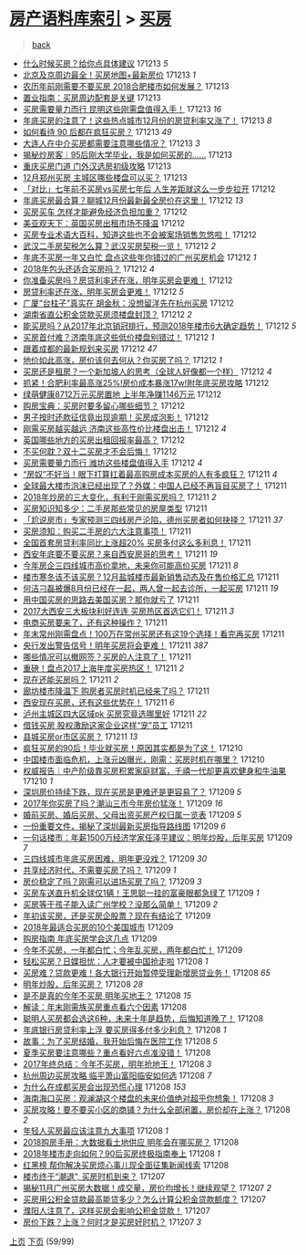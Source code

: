 [房产语料库索引](../../README.md)  > [买房](买房.md)
====
> [back](../README.md)

- [什么时候买房？给你点具体建议](http://jkwz.applinzi.com/ittc/7046516106041230352.html#%E4%BB%80%E4%B9%88%E6%97%B6%E5%80%99%E4%B9%B0%E6%88%BF%EF%BC%9F%E7%BB%99%E4%BD%A0%E7%82%B9%E5%85%B7%E4%BD%93%E5%BB%BA%E8%AE%AE) 171213 *5* 
- [北京及京周边最全！买房地图+最新房价](http://jkwz.applinzi.com/ittc/7046515519664948241.html#%E5%8C%97%E4%BA%AC%E5%8F%8A%E4%BA%AC%E5%91%A8%E8%BE%B9%E6%9C%80%E5%85%A8%EF%BC%81%E4%B9%B0%E6%88%BF%E5%9C%B0%E5%9B%BE%2B%E6%9C%80%E6%96%B0%E6%88%BF%E4%BB%B7) 171213 *1* 
- [农历年前刚需要不要买房 2018合肥楼市如何发展？](http://jkwz.applinzi.com/ittc/7046510164142720016.html#%E5%86%9C%E5%8E%86%E5%B9%B4%E5%89%8D%E5%88%9A%E9%9C%80%E8%A6%81%E4%B8%8D%E8%A6%81%E4%B9%B0%E6%88%BF+2018%E5%90%88%E8%82%A5%E6%A5%BC%E5%B8%82%E5%A6%82%E4%BD%95%E5%8F%91%E5%B1%95%EF%BC%9F) 171213  
- [置业指南：买房周边配套是关键](http://jkwz.applinzi.com/ittc/7046508603400258576.html#%E7%BD%AE%E4%B8%9A%E6%8C%87%E5%8D%97%EF%BC%9A%E4%B9%B0%E6%88%BF%E5%91%A8%E8%BE%B9%E9%85%8D%E5%A5%97%E6%98%AF%E5%85%B3%E9%94%AE) 171213  
- [买房需要量力而行 昆明这些刚需盘值得入手！](http://jkwz.applinzi.com/ittc/7046501980661351440.html#%E4%B9%B0%E6%88%BF%E9%9C%80%E8%A6%81%E9%87%8F%E5%8A%9B%E8%80%8C%E8%A1%8C+%E6%98%86%E6%98%8E%E8%BF%99%E4%BA%9B%E5%88%9A%E9%9C%80%E7%9B%98%E5%80%BC%E5%BE%97%E5%85%A5%E6%89%8B%EF%BC%81) 171213 *16* 
- [年底买房的注意了！这些热点城市12月份的房贷利率又涨了！](http://jkwz.applinzi.com/ittc/7046498731698947089.html#%E5%B9%B4%E5%BA%95%E4%B9%B0%E6%88%BF%E7%9A%84%E6%B3%A8%E6%84%8F%E4%BA%86%EF%BC%81%E8%BF%99%E4%BA%9B%E7%83%AD%E7%82%B9%E5%9F%8E%E5%B8%8212%E6%9C%88%E4%BB%BD%E7%9A%84%E6%88%BF%E8%B4%B7%E5%88%A9%E7%8E%87%E5%8F%88%E6%B6%A8%E4%BA%86%EF%BC%81) 171213 *8* 
- [如何看待 90 后都在疯狂买房？](http://jkwz.applinzi.com/ittc/7046491950348256272.html#%E5%A6%82%E4%BD%95%E7%9C%8B%E5%BE%85+90+%E5%90%8E%E9%83%BD%E5%9C%A8%E7%96%AF%E7%8B%82%E4%B9%B0%E6%88%BF%EF%BC%9F) 171213 *49* 
- [大连人在中介买房都需要注意哪些情况？](http://jkwz.applinzi.com/ittc/7046489676934808593.html#%E5%A4%A7%E8%BF%9E%E4%BA%BA%E5%9C%A8%E4%B8%AD%E4%BB%8B%E4%B9%B0%E6%88%BF%E9%83%BD%E9%9C%80%E8%A6%81%E6%B3%A8%E6%84%8F%E5%93%AA%E4%BA%9B%E6%83%85%E5%86%B5%EF%BC%9F) 171213 *3* 
- [揭秘炒房客｜95后刚大学毕业，我是如何买房的……](http://jkwz.applinzi.com/ittc/7046403447685907472.html#%E6%8F%AD%E7%A7%98%E7%82%92%E6%88%BF%E5%AE%A2%EF%BD%9C95%E5%90%8E%E5%88%9A%E5%A4%A7%E5%AD%A6%E6%AF%95%E4%B8%9A%EF%BC%8C%E6%88%91%E6%98%AF%E5%A6%82%E4%BD%95%E4%B9%B0%E6%88%BF%E7%9A%84%E2%80%A6%E2%80%A6) 171213  
- [重庆买房门道 门外汉选房初级攻略](http://jkwz.applinzi.com/ittc/7046342951293158416.html#%E9%87%8D%E5%BA%86%E4%B9%B0%E6%88%BF%E9%97%A8%E9%81%93+%E9%97%A8%E5%A4%96%E6%B1%89%E9%80%89%E6%88%BF%E5%88%9D%E7%BA%A7%E6%94%BB%E7%95%A5) 171213  
- [12月郑州买房 主城区哪些楼盘可以买？](http://jkwz.applinzi.com/ittc/7046341999832073232.html#12%E6%9C%88%E9%83%91%E5%B7%9E%E4%B9%B0%E6%88%BF+%E4%B8%BB%E5%9F%8E%E5%8C%BA%E5%93%AA%E4%BA%9B%E6%A5%BC%E7%9B%98%E5%8F%AF%E4%BB%A5%E4%B9%B0%EF%BC%9F) 171213  
- [「对比」七年前不买房vs买房七年后 人生差距就这么一步步拉开](http://jkwz.applinzi.com/ittc/7043725514366256144.html#%E3%80%8C%E5%AF%B9%E6%AF%94%E3%80%8D%E4%B8%83%E5%B9%B4%E5%89%8D%E4%B8%8D%E4%B9%B0%E6%88%BFvs%E4%B9%B0%E6%88%BF%E4%B8%83%E5%B9%B4%E5%90%8E+%E4%BA%BA%E7%94%9F%E5%B7%AE%E8%B7%9D%E5%B0%B1%E8%BF%99%E4%B9%88%E4%B8%80%E6%AD%A5%E6%AD%A5%E6%8B%89%E5%BC%80) 171212  
- [年底买房最合算？聊城12月份最新最全房价在这里！](http://jkwz.applinzi.com/ittc/7046258481026302992.html#%E5%B9%B4%E5%BA%95%E4%B9%B0%E6%88%BF%E6%9C%80%E5%90%88%E7%AE%97%EF%BC%9F%E8%81%8A%E5%9F%8E12%E6%9C%88%E4%BB%BD%E6%9C%80%E6%96%B0%E6%9C%80%E5%85%A8%E6%88%BF%E4%BB%B7%E5%9C%A8%E8%BF%99%E9%87%8C%EF%BC%81) 171212 *13* 
- [买房买车 怎样才能避免经济负担加重？](http://jkwz.applinzi.com/ittc/7046257570036057105.html#%E4%B9%B0%E6%88%BF%E4%B9%B0%E8%BD%A6+%E6%80%8E%E6%A0%B7%E6%89%8D%E8%83%BD%E9%81%BF%E5%85%8D%E7%BB%8F%E6%B5%8E%E8%B4%9F%E6%8B%85%E5%8A%A0%E9%87%8D%EF%BC%9F) 171212  
- [美亚观天下：英国买房出租市场不降温](http://jkwz.applinzi.com/ittc/7046241541452989456.html#%E7%BE%8E%E4%BA%9A%E8%A7%82%E5%A4%A9%E4%B8%8B%EF%BC%9A%E8%8B%B1%E5%9B%BD%E4%B9%B0%E6%88%BF%E5%87%BA%E7%A7%9F%E5%B8%82%E5%9C%BA%E4%B8%8D%E9%99%8D%E6%B8%A9) 171212  
- [买房专业术语大百科，知道这些也不会被案场销售忽悠啦！](http://jkwz.applinzi.com/ittc/7046233547298309137.html#%E4%B9%B0%E6%88%BF%E4%B8%93%E4%B8%9A%E6%9C%AF%E8%AF%AD%E5%A4%A7%E7%99%BE%E7%A7%91%EF%BC%8C%E7%9F%A5%E9%81%93%E8%BF%99%E4%BA%9B%E4%B9%9F%E4%B8%8D%E4%BC%9A%E8%A2%AB%E6%A1%88%E5%9C%BA%E9%94%80%E5%94%AE%E5%BF%BD%E6%82%A0%E5%95%A6%EF%BC%81) 171212  
- [武汉二手房契税怎么算？武汉买房契税一览！](http://jkwz.applinzi.com/ittc/7046216042974544912.html#%E6%AD%A6%E6%B1%89%E4%BA%8C%E6%89%8B%E6%88%BF%E5%A5%91%E7%A8%8E%E6%80%8E%E4%B9%88%E7%AE%97%EF%BC%9F%E6%AD%A6%E6%B1%89%E4%B9%B0%E6%88%BF%E5%A5%91%E7%A8%8E%E4%B8%80%E8%A7%88%EF%BC%81) 171212 *2* 
- [年底不买房一年又白忙 盘点这些年你错过的广州买房机会](http://jkwz.applinzi.com/ittc/7046207862420800529.html#%E5%B9%B4%E5%BA%95%E4%B8%8D%E4%B9%B0%E6%88%BF%E4%B8%80%E5%B9%B4%E5%8F%88%E7%99%BD%E5%BF%99+%E7%9B%98%E7%82%B9%E8%BF%99%E4%BA%9B%E5%B9%B4%E4%BD%A0%E9%94%99%E8%BF%87%E7%9A%84%E5%B9%BF%E5%B7%9E%E4%B9%B0%E6%88%BF%E6%9C%BA%E4%BC%9A) 171212 *1* 
- [2018年包头还适合买房吗？](http://jkwz.applinzi.com/ittc/7046207840572670992.html#2018%E5%B9%B4%E5%8C%85%E5%A4%B4%E8%BF%98%E9%80%82%E5%90%88%E4%B9%B0%E6%88%BF%E5%90%97%EF%BC%9F) 171212 *4* 
- [你准备买房吗？房贷利率还在涨，明年买房会更难！](http://jkwz.applinzi.com/ittc/7046207428310336529.html#%E4%BD%A0%E5%87%86%E5%A4%87%E4%B9%B0%E6%88%BF%E5%90%97%EF%BC%9F%E6%88%BF%E8%B4%B7%E5%88%A9%E7%8E%87%E8%BF%98%E5%9C%A8%E6%B6%A8%EF%BC%8C%E6%98%8E%E5%B9%B4%E4%B9%B0%E6%88%BF%E4%BC%9A%E6%9B%B4%E9%9A%BE%EF%BC%81) 171212  
- [房贷利率还在涨，明年买房会更难！](http://jkwz.applinzi.com/ittc/7046207428222256144.html#%E6%88%BF%E8%B4%B7%E5%88%A9%E7%8E%87%E8%BF%98%E5%9C%A8%E6%B6%A8%EF%BC%8C%E6%98%8E%E5%B9%B4%E4%B9%B0%E6%88%BF%E4%BC%9A%E6%9B%B4%E9%9A%BE%EF%BC%81) 171212 *5* 
- [广厦“台柱子”真实在 胡金秋：没想留洋先在杭州买房](http://jkwz.applinzi.com/ittc/7046186764408980497.html#%E5%B9%BF%E5%8E%A6%E2%80%9C%E5%8F%B0%E6%9F%B1%E5%AD%90%E2%80%9D%E7%9C%9F%E5%AE%9E%E5%9C%A8+%E8%83%A1%E9%87%91%E7%A7%8B%EF%BC%9A%E6%B2%A1%E6%83%B3%E7%95%99%E6%B4%8B%E5%85%88%E5%9C%A8%E6%9D%AD%E5%B7%9E%E4%B9%B0%E6%88%BF) 171212  
- [湖南省直公积金贷款买房须楼盘封顶？](http://jkwz.applinzi.com/ittc/7046181418634314769.html#%E6%B9%96%E5%8D%97%E7%9C%81%E7%9B%B4%E5%85%AC%E7%A7%AF%E9%87%91%E8%B4%B7%E6%AC%BE%E4%B9%B0%E6%88%BF%E9%A1%BB%E6%A5%BC%E7%9B%98%E5%B0%81%E9%A1%B6%EF%BC%9F) 171212 *2* 
- [能买房吗？从2017年北京销冠排行，预测2018年楼市6大确定趋势！](http://jkwz.applinzi.com/ittc/7046164802483782673.html#%E8%83%BD%E4%B9%B0%E6%88%BF%E5%90%97%EF%BC%9F%E4%BB%8E2017%E5%B9%B4%E5%8C%97%E4%BA%AC%E9%94%80%E5%86%A0%E6%8E%92%E8%A1%8C%EF%BC%8C%E9%A2%84%E6%B5%8B2018%E5%B9%B4%E6%A5%BC%E5%B8%826%E5%A4%A7%E7%A1%AE%E5%AE%9A%E8%B6%8B%E5%8A%BF%EF%BC%81) 171212 *5* 
- [买房首付难？济南年底这些低价楼盘别错过！](http://jkwz.applinzi.com/ittc/7046154331689059345.html#%E4%B9%B0%E6%88%BF%E9%A6%96%E4%BB%98%E9%9A%BE%EF%BC%9F%E6%B5%8E%E5%8D%97%E5%B9%B4%E5%BA%95%E8%BF%99%E4%BA%9B%E4%BD%8E%E4%BB%B7%E6%A5%BC%E7%9B%98%E5%88%AB%E9%94%99%E8%BF%87%EF%BC%81) 171212 *1* 
- [跟着成都的最新规划来买房](http://jkwz.applinzi.com/ittc/7046153833502213137.html#%E8%B7%9F%E7%9D%80%E6%88%90%E9%83%BD%E7%9A%84%E6%9C%80%E6%96%B0%E8%A7%84%E5%88%92%E6%9D%A5%E4%B9%B0%E6%88%BF) 171212 *47* 
- [地价如此高涨，房价该何去何从？你买房了吗？](http://jkwz.applinzi.com/ittc/7046151708562949136.html#%E5%9C%B0%E4%BB%B7%E5%A6%82%E6%AD%A4%E9%AB%98%E6%B6%A8%EF%BC%8C%E6%88%BF%E4%BB%B7%E8%AF%A5%E4%BD%95%E5%8E%BB%E4%BD%95%E4%BB%8E%EF%BC%9F%E4%BD%A0%E4%B9%B0%E6%88%BF%E4%BA%86%E5%90%97%EF%BC%9F) 171212 *1* 
- [买房还是租房？一个新加坡人的思考（全球人好像都一个样）](http://jkwz.applinzi.com/ittc/7045848782627931153.html#%E4%B9%B0%E6%88%BF%E8%BF%98%E6%98%AF%E7%A7%9F%E6%88%BF%EF%BC%9F%E4%B8%80%E4%B8%AA%E6%96%B0%E5%8A%A0%E5%9D%A1%E4%BA%BA%E7%9A%84%E6%80%9D%E8%80%83%EF%BC%88%E5%85%A8%E7%90%83%E4%BA%BA%E5%A5%BD%E5%83%8F%E9%83%BD%E4%B8%80%E4%B8%AA%E6%A0%B7%EF%BC%89) 171212 *4* 
- [抓紧！合肥利率最高涨25%!房价成本暴涨17w!附年底买房攻略](http://jkwz.applinzi.com/ittc/7046139893384741904.html#%E6%8A%93%E7%B4%A7%EF%BC%81%E5%90%88%E8%82%A5%E5%88%A9%E7%8E%87%E6%9C%80%E9%AB%98%E6%B6%A825%25%21%E6%88%BF%E4%BB%B7%E6%88%90%E6%9C%AC%E6%9A%B4%E6%B6%A817w%21%E9%99%84%E5%B9%B4%E5%BA%95%E4%B9%B0%E6%88%BF%E6%94%BB%E7%95%A5) 171212  
- [绿萌健康8712万元买房置地 上半年净赚1146万元](http://jkwz.applinzi.com/ittc/7046134516094075921.html#%E7%BB%BF%E8%90%8C%E5%81%A5%E5%BA%B78712%E4%B8%87%E5%85%83%E4%B9%B0%E6%88%BF%E7%BD%AE%E5%9C%B0+%E4%B8%8A%E5%8D%8A%E5%B9%B4%E5%87%80%E8%B5%9A1146%E4%B8%87%E5%85%83) 171212  
- [购房宝典：买房时要多留心哪些细节？](http://jkwz.applinzi.com/ittc/7046131542902965264.html#%E8%B4%AD%E6%88%BF%E5%AE%9D%E5%85%B8%EF%BC%9A%E4%B9%B0%E6%88%BF%E6%97%B6%E8%A6%81%E5%A4%9A%E7%95%99%E5%BF%83%E5%93%AA%E4%BA%9B%E7%BB%86%E8%8A%82%EF%BC%9F) 171212  
- [男子按时还款征信竟出现逾期！买房成泡影！](http://jkwz.applinzi.com/ittc/7046125390345536528.html#%E7%94%B7%E5%AD%90%E6%8C%89%E6%97%B6%E8%BF%98%E6%AC%BE%E5%BE%81%E4%BF%A1%E7%AB%9F%E5%87%BA%E7%8E%B0%E9%80%BE%E6%9C%9F%EF%BC%81%E4%B9%B0%E6%88%BF%E6%88%90%E6%B3%A1%E5%BD%B1%EF%BC%81) 171212  
- [刚需买房越买越远 济南这些高性价比楼盘出击！](http://jkwz.applinzi.com/ittc/7046122060785386512.html#%E5%88%9A%E9%9C%80%E4%B9%B0%E6%88%BF%E8%B6%8A%E4%B9%B0%E8%B6%8A%E8%BF%9C+%E6%B5%8E%E5%8D%97%E8%BF%99%E4%BA%9B%E9%AB%98%E6%80%A7%E4%BB%B7%E6%AF%94%E6%A5%BC%E7%9B%98%E5%87%BA%E5%87%BB%EF%BC%81) 171212 *4* 
- [英国哪些地方的买房出租回报率最高？](http://jkwz.applinzi.com/ittc/7046111356560868368.html#%E8%8B%B1%E5%9B%BD%E5%93%AA%E4%BA%9B%E5%9C%B0%E6%96%B9%E7%9A%84%E4%B9%B0%E6%88%BF%E5%87%BA%E7%A7%9F%E5%9B%9E%E6%8A%A5%E7%8E%87%E6%9C%80%E9%AB%98%EF%BC%9F) 171212  
- [不买何耽？双十二买房才不会后悔！](http://jkwz.applinzi.com/ittc/7046074870180348944.html#%E4%B8%8D%E4%B9%B0%E4%BD%95%E8%80%BD%EF%BC%9F%E5%8F%8C%E5%8D%81%E4%BA%8C%E4%B9%B0%E6%88%BF%E6%89%8D%E4%B8%8D%E4%BC%9A%E5%90%8E%E6%82%94%EF%BC%81) 171212  
- [买房需要量力而行 潍坊这些楼盘值得入手](http://jkwz.applinzi.com/ittc/7045994162485199888.html#%E4%B9%B0%E6%88%BF%E9%9C%80%E8%A6%81%E9%87%8F%E5%8A%9B%E8%80%8C%E8%A1%8C+%E6%BD%8D%E5%9D%8A%E8%BF%99%E4%BA%9B%E6%A5%BC%E7%9B%98%E5%80%BC%E5%BE%97%E5%85%A5%E6%89%8B) 171212 *4* 
- [“房奴”不好当！眼下打算扛着最高购房成本买房的人有多疯狂？](http://jkwz.applinzi.com/ittc/7045905418792993808.html#%E2%80%9C%E6%88%BF%E5%A5%B4%E2%80%9D%E4%B8%8D%E5%A5%BD%E5%BD%93%EF%BC%81%E7%9C%BC%E4%B8%8B%E6%89%93%E7%AE%97%E6%89%9B%E7%9D%80%E6%9C%80%E9%AB%98%E8%B4%AD%E6%88%BF%E6%88%90%E6%9C%AC%E4%B9%B0%E6%88%BF%E7%9A%84%E4%BA%BA%E6%9C%89%E5%A4%9A%E7%96%AF%E7%8B%82%EF%BC%9F) 171211 *4* 
- [全球最大楼市泡沫已经出现了？外媒：中国人已经不再盲目买房了！](http://jkwz.applinzi.com/ittc/7045892746655564816.html#%E5%85%A8%E7%90%83%E6%9C%80%E5%A4%A7%E6%A5%BC%E5%B8%82%E6%B3%A1%E6%B2%AB%E5%B7%B2%E7%BB%8F%E5%87%BA%E7%8E%B0%E4%BA%86%EF%BC%9F%E5%A4%96%E5%AA%92%EF%BC%9A%E4%B8%AD%E5%9B%BD%E4%BA%BA%E5%B7%B2%E7%BB%8F%E4%B8%8D%E5%86%8D%E7%9B%B2%E7%9B%AE%E4%B9%B0%E6%88%BF%E4%BA%86%EF%BC%81) 171211  
- [2018年炒房的三大变化，有利于刚需买房吗？](http://jkwz.applinzi.com/ittc/7045875912791294993.html#2018%E5%B9%B4%E7%82%92%E6%88%BF%E7%9A%84%E4%B8%89%E5%A4%A7%E5%8F%98%E5%8C%96%EF%BC%8C%E6%9C%89%E5%88%A9%E4%BA%8E%E5%88%9A%E9%9C%80%E4%B9%B0%E6%88%BF%E5%90%97%EF%BC%9F) 171211 *2* 
- [买房知识知多少：二手房那些常见的房屋类型](http://jkwz.applinzi.com/ittc/7045873682679858193.html#%E4%B9%B0%E6%88%BF%E7%9F%A5%E8%AF%86%E7%9F%A5%E5%A4%9A%E5%B0%91%EF%BC%9A%E4%BA%8C%E6%89%8B%E6%88%BF%E9%82%A3%E4%BA%9B%E5%B8%B8%E8%A7%81%E7%9A%84%E6%88%BF%E5%B1%8B%E7%B1%BB%E5%9E%8B) 171211  
- [「尬说房市」专家预测三四线房产沦陷，德州买房者如何抉择？](http://jkwz.applinzi.com/ittc/7045872935179387921.html#%E3%80%8C%E5%B0%AC%E8%AF%B4%E6%88%BF%E5%B8%82%E3%80%8D%E4%B8%93%E5%AE%B6%E9%A2%84%E6%B5%8B%E4%B8%89%E5%9B%9B%E7%BA%BF%E6%88%BF%E4%BA%A7%E6%B2%A6%E9%99%B7%EF%BC%8C%E5%BE%B7%E5%B7%9E%E4%B9%B0%E6%88%BF%E8%80%85%E5%A6%82%E4%BD%95%E6%8A%89%E6%8B%A9%EF%BC%9F) 171211 *37* 
- [买房须知：购买二手房的六大注意事项！](http://jkwz.applinzi.com/ittc/7045868867207824401.html#%E4%B9%B0%E6%88%BF%E9%A1%BB%E7%9F%A5%EF%BC%9A%E8%B4%AD%E4%B9%B0%E4%BA%8C%E6%89%8B%E6%88%BF%E7%9A%84%E5%85%AD%E5%A4%A7%E6%B3%A8%E6%84%8F%E4%BA%8B%E9%A1%B9%EF%BC%81) 171211  
- [全国首套房贷利率同比上涨超20% 买房多付这么多利息！](http://jkwz.applinzi.com/ittc/7045861861109531664.html#%E5%85%A8%E5%9B%BD%E9%A6%96%E5%A5%97%E6%88%BF%E8%B4%B7%E5%88%A9%E7%8E%87%E5%90%8C%E6%AF%94%E4%B8%8A%E6%B6%A8%E8%B6%8520%25+%E4%B9%B0%E6%88%BF%E5%A4%9A%E4%BB%98%E8%BF%99%E4%B9%88%E5%A4%9A%E5%88%A9%E6%81%AF%EF%BC%81) 171211  
- [西安年底要不要买房？来自西安房哥的思考！](http://jkwz.applinzi.com/ittc/7045860034276230161.html#%E8%A5%BF%E5%AE%89%E5%B9%B4%E5%BA%95%E8%A6%81%E4%B8%8D%E8%A6%81%E4%B9%B0%E6%88%BF%EF%BC%9F%E6%9D%A5%E8%87%AA%E8%A5%BF%E5%AE%89%E6%88%BF%E5%93%A5%E7%9A%84%E6%80%9D%E8%80%83%EF%BC%81) 171211 *19* 
- [今年房企三四线城市高价拿地，未来你可能高价买房](http://jkwz.applinzi.com/ittc/7045856361345205265.html#%E4%BB%8A%E5%B9%B4%E6%88%BF%E4%BC%81%E4%B8%89%E5%9B%9B%E7%BA%BF%E5%9F%8E%E5%B8%82%E9%AB%98%E4%BB%B7%E6%8B%BF%E5%9C%B0%EF%BC%8C%E6%9C%AA%E6%9D%A5%E4%BD%A0%E5%8F%AF%E8%83%BD%E9%AB%98%E4%BB%B7%E4%B9%B0%E6%88%BF) 171211 *8* 
- [楼市寒冬该不该买房？12月盐城楼市最新销售动态及在售价格汇总](http://jkwz.applinzi.com/ittc/7045854515587187729.html#%E6%A5%BC%E5%B8%82%E5%AF%92%E5%86%AC%E8%AF%A5%E4%B8%8D%E8%AF%A5%E4%B9%B0%E6%88%BF%EF%BC%9F12%E6%9C%88%E7%9B%90%E5%9F%8E%E6%A5%BC%E5%B8%82%E6%9C%80%E6%96%B0%E9%94%80%E5%94%AE%E5%8A%A8%E6%80%81%E5%8F%8A%E5%9C%A8%E5%94%AE%E4%BB%B7%E6%A0%BC%E6%B1%87%E6%80%BB) 171211  
- [何洁刁磊被爆8月份已经在一起，两人曾一起去诊所，一起买房](http://jkwz.applinzi.com/ittc/7045851272706524177.html#%E4%BD%95%E6%B4%81%E5%88%81%E7%A3%8A%E8%A2%AB%E7%88%868%E6%9C%88%E4%BB%BD%E5%B7%B2%E7%BB%8F%E5%9C%A8%E4%B8%80%E8%B5%B7%EF%BC%8C%E4%B8%A4%E4%BA%BA%E6%9B%BE%E4%B8%80%E8%B5%B7%E5%8E%BB%E8%AF%8A%E6%89%80%EF%BC%8C%E4%B8%80%E8%B5%B7%E4%B9%B0%E6%88%BF) 171211 *19* 
- [用中国买房的思路去美国买房？那你就亏了](http://jkwz.applinzi.com/ittc/7045849749196899345.html#%E7%94%A8%E4%B8%AD%E5%9B%BD%E4%B9%B0%E6%88%BF%E7%9A%84%E6%80%9D%E8%B7%AF%E5%8E%BB%E7%BE%8E%E5%9B%BD%E4%B9%B0%E6%88%BF%EF%BC%9F%E9%82%A3%E4%BD%A0%E5%B0%B1%E4%BA%8F%E4%BA%86) 171211  
- [2017大西安三大板块利好连连 买房热区首选它们！](http://jkwz.applinzi.com/ittc/7045837293527516177.html#2017%E5%A4%A7%E8%A5%BF%E5%AE%89%E4%B8%89%E5%A4%A7%E6%9D%BF%E5%9D%97%E5%88%A9%E5%A5%BD%E8%BF%9E%E8%BF%9E+%E4%B9%B0%E6%88%BF%E7%83%AD%E5%8C%BA%E9%A6%96%E9%80%89%E5%AE%83%E4%BB%AC%EF%BC%81) 171211 *3* 
- [电商买房要来了，还有这种操作？](http://jkwz.applinzi.com/ittc/7045827293094609937.html#%E7%94%B5%E5%95%86%E4%B9%B0%E6%88%BF%E8%A6%81%E6%9D%A5%E4%BA%86%EF%BC%8C%E8%BF%98%E6%9C%89%E8%BF%99%E7%A7%8D%E6%93%8D%E4%BD%9C%EF%BC%9F) 171211  
- [年末常州刚需盘点！100万在常州买房还有这19个选择！看完再买房](http://jkwz.applinzi.com/ittc/7045818943619466256.html#%E5%B9%B4%E6%9C%AB%E5%B8%B8%E5%B7%9E%E5%88%9A%E9%9C%80%E7%9B%98%E7%82%B9%EF%BC%81100%E4%B8%87%E5%9C%A8%E5%B8%B8%E5%B7%9E%E4%B9%B0%E6%88%BF%E8%BF%98%E6%9C%89%E8%BF%9919%E4%B8%AA%E9%80%89%E6%8B%A9%EF%BC%81%E7%9C%8B%E5%AE%8C%E5%86%8D%E4%B9%B0%E6%88%BF) 171211  
- [央行发出警告信号！明年买房将会更难！](http://jkwz.applinzi.com/ittc/7045818426814104592.html#%E5%A4%AE%E8%A1%8C%E5%8F%91%E5%87%BA%E8%AD%A6%E5%91%8A%E4%BF%A1%E5%8F%B7%EF%BC%81%E6%98%8E%E5%B9%B4%E4%B9%B0%E6%88%BF%E5%B0%86%E4%BC%9A%E6%9B%B4%E9%9A%BE%EF%BC%81) 171211 *387* 
- [哪些情况可以撤网签？买房的人注意了！](http://jkwz.applinzi.com/ittc/7045785549351158801.html#%E5%93%AA%E4%BA%9B%E6%83%85%E5%86%B5%E5%8F%AF%E4%BB%A5%E6%92%A4%E7%BD%91%E7%AD%BE%EF%BC%9F%E4%B9%B0%E6%88%BF%E7%9A%84%E4%BA%BA%E6%B3%A8%E6%84%8F%E4%BA%86%EF%BC%81) 171211  
- [重磅！盘点2017上海年度买房热区！](http://jkwz.applinzi.com/ittc/7045783431991002129.html#%E9%87%8D%E7%A3%85%EF%BC%81%E7%9B%98%E7%82%B92017%E4%B8%8A%E6%B5%B7%E5%B9%B4%E5%BA%A6%E4%B9%B0%E6%88%BF%E7%83%AD%E5%8C%BA%EF%BC%81) 171211 *2* 
- [现在还能买房吗？](http://jkwz.applinzi.com/ittc/7045777279127389201.html#%E7%8E%B0%E5%9C%A8%E8%BF%98%E8%83%BD%E4%B9%B0%E6%88%BF%E5%90%97%EF%BC%9F) 171211 *2* 
- [廊坊楼市降温下 购房者买房时机已经来了吗？](http://jkwz.applinzi.com/ittc/7045756784516531216.html#%E5%BB%8A%E5%9D%8A%E6%A5%BC%E5%B8%82%E9%99%8D%E6%B8%A9%E4%B8%8B+%E8%B4%AD%E6%88%BF%E8%80%85%E4%B9%B0%E6%88%BF%E6%97%B6%E6%9C%BA%E5%B7%B2%E7%BB%8F%E6%9D%A5%E4%BA%86%E5%90%97%EF%BC%9F) 171211  
- [西安现在买房，还有这些优势在！](http://jkwz.applinzi.com/ittc/7045754598915048465.html#%E8%A5%BF%E5%AE%89%E7%8E%B0%E5%9C%A8%E4%B9%B0%E6%88%BF%EF%BC%8C%E8%BF%98%E6%9C%89%E8%BF%99%E4%BA%9B%E4%BC%98%E5%8A%BF%E5%9C%A8%EF%BC%81) 171211 *6* 
- [泸州主城区四大区域pk 买房究竟选哪里好](http://jkwz.applinzi.com/ittc/7045746214471992337.html#%E6%B3%B8%E5%B7%9E%E4%B8%BB%E5%9F%8E%E5%8C%BA%E5%9B%9B%E5%A4%A7%E5%8C%BA%E5%9F%9Fpk+%E4%B9%B0%E6%88%BF%E7%A9%B6%E7%AB%9F%E9%80%89%E5%93%AA%E9%87%8C%E5%A5%BD) 171211 *22* 
- [借钱买房 股权激励这家企业这样“宠”员工](http://jkwz.applinzi.com/ittc/7045694728975156240.html#%E5%80%9F%E9%92%B1%E4%B9%B0%E6%88%BF+%E8%82%A1%E6%9D%83%E6%BF%80%E5%8A%B1%E8%BF%99%E5%AE%B6%E4%BC%81%E4%B8%9A%E8%BF%99%E6%A0%B7%E2%80%9C%E5%AE%A0%E2%80%9D%E5%91%98%E5%B7%A5) 171211  
- [县城买房or市区买房？](http://jkwz.applinzi.com/ittc/7045627409678730256.html#%E5%8E%BF%E5%9F%8E%E4%B9%B0%E6%88%BFor%E5%B8%82%E5%8C%BA%E4%B9%B0%E6%88%BF%EF%BC%9F) 171211 *13* 
- [疯狂买房的90后！毕业就买房！原因其实都是为了这！](http://jkwz.applinzi.com/ittc/7045542617775866897.html#%E7%96%AF%E7%8B%82%E4%B9%B0%E6%88%BF%E7%9A%8490%E5%90%8E%EF%BC%81%E6%AF%95%E4%B8%9A%E5%B0%B1%E4%B9%B0%E6%88%BF%EF%BC%81%E5%8E%9F%E5%9B%A0%E5%85%B6%E5%AE%9E%E9%83%BD%E6%98%AF%E4%B8%BA%E4%BA%86%E8%BF%99%EF%BC%81) 171210  
- [中国楼市面临危机，上涨元凶曝光，刚需：买房时机在哪里？](http://jkwz.applinzi.com/ittc/7045414253400425488.html#%E4%B8%AD%E5%9B%BD%E6%A5%BC%E5%B8%82%E9%9D%A2%E4%B8%B4%E5%8D%B1%E6%9C%BA%EF%BC%8C%E4%B8%8A%E6%B6%A8%E5%85%83%E5%87%B6%E6%9B%9D%E5%85%89%EF%BC%8C%E5%88%9A%E9%9C%80%EF%BC%9A%E4%B9%B0%E6%88%BF%E6%97%B6%E6%9C%BA%E5%9C%A8%E5%93%AA%E9%87%8C%EF%BC%9F) 171210  
- [权威报告｜中产阶级靠买房积累家庭财富，千禧一代却更喜欢健身和牛油果](http://jkwz.applinzi.com/ittc/7045229885465822224.html#%E6%9D%83%E5%A8%81%E6%8A%A5%E5%91%8A%EF%BD%9C%E4%B8%AD%E4%BA%A7%E9%98%B6%E7%BA%A7%E9%9D%A0%E4%B9%B0%E6%88%BF%E7%A7%AF%E7%B4%AF%E5%AE%B6%E5%BA%AD%E8%B4%A2%E5%AF%8C%EF%BC%8C%E5%8D%83%E7%A6%A7%E4%B8%80%E4%BB%A3%E5%8D%B4%E6%9B%B4%E5%96%9C%E6%AC%A2%E5%81%A5%E8%BA%AB%E5%92%8C%E7%89%9B%E6%B2%B9%E6%9E%9C) 171210 *1* 
- [深圳房价持续下跌，现在买房是更难还是更容易了？](http://jkwz.applinzi.com/ittc/7045169277471032337.html#%E6%B7%B1%E5%9C%B3%E6%88%BF%E4%BB%B7%E6%8C%81%E7%BB%AD%E4%B8%8B%E8%B7%8C%EF%BC%8C%E7%8E%B0%E5%9C%A8%E4%B9%B0%E6%88%BF%E6%98%AF%E6%9B%B4%E9%9A%BE%E8%BF%98%E6%98%AF%E6%9B%B4%E5%AE%B9%E6%98%93%E4%BA%86%EF%BC%9F) 171209 *5* 
- [2017年你买房了吗？潮汕三市今年房价猛涨！](http://jkwz.applinzi.com/ittc/7045160670176216081.html#2017%E5%B9%B4%E4%BD%A0%E4%B9%B0%E6%88%BF%E4%BA%86%E5%90%97%EF%BC%9F%E6%BD%AE%E6%B1%95%E4%B8%89%E5%B8%82%E4%BB%8A%E5%B9%B4%E6%88%BF%E4%BB%B7%E7%8C%9B%E6%B6%A8%EF%BC%81) 171209 *16* 
- [婚前买房、婚后买房、父母出资买房产权归属一览表](http://jkwz.applinzi.com/ittc/7045145960080999441.html#%E5%A9%9A%E5%89%8D%E4%B9%B0%E6%88%BF%E3%80%81%E5%A9%9A%E5%90%8E%E4%B9%B0%E6%88%BF%E3%80%81%E7%88%B6%E6%AF%8D%E5%87%BA%E8%B5%84%E4%B9%B0%E6%88%BF%E4%BA%A7%E6%9D%83%E5%BD%92%E5%B1%9E%E4%B8%80%E8%A7%88%E8%A1%A8) 171209 *5* 
- [一份重要文件，揭秘了深圳最新买房指导路线图](http://jkwz.applinzi.com/ittc/7045100240082830352.html#%E4%B8%80%E4%BB%BD%E9%87%8D%E8%A6%81%E6%96%87%E4%BB%B6%EF%BC%8C%E6%8F%AD%E7%A7%98%E4%BA%86%E6%B7%B1%E5%9C%B3%E6%9C%80%E6%96%B0%E4%B9%B0%E6%88%BF%E6%8C%87%E5%AF%BC%E8%B7%AF%E7%BA%BF%E5%9B%BE) 171209 *6* 
- [一句话楼市：年薪1500万经济学家任泽平建议：明年炒股，后年买房](http://jkwz.applinzi.com/ittc/7045097123693986832.html#%E4%B8%80%E5%8F%A5%E8%AF%9D%E6%A5%BC%E5%B8%82%EF%BC%9A%E5%B9%B4%E8%96%AA1500%E4%B8%87%E7%BB%8F%E6%B5%8E%E5%AD%A6%E5%AE%B6%E4%BB%BB%E6%B3%BD%E5%B9%B3%E5%BB%BA%E8%AE%AE%EF%BC%9A%E6%98%8E%E5%B9%B4%E7%82%92%E8%82%A1%EF%BC%8C%E5%90%8E%E5%B9%B4%E4%B9%B0%E6%88%BF) 171209 *7* 
- [三四线城市年底买房困难，明年更没戏？](http://jkwz.applinzi.com/ittc/7045083962572014609.html#%E4%B8%89%E5%9B%9B%E7%BA%BF%E5%9F%8E%E5%B8%82%E5%B9%B4%E5%BA%95%E4%B9%B0%E6%88%BF%E5%9B%B0%E9%9A%BE%EF%BC%8C%E6%98%8E%E5%B9%B4%E6%9B%B4%E6%B2%A1%E6%88%8F%EF%BC%9F) 171209 *30* 
- [共享经济时代，不需要买房了吗？](http://jkwz.applinzi.com/ittc/7045079329132774416.html#%E5%85%B1%E4%BA%AB%E7%BB%8F%E6%B5%8E%E6%97%B6%E4%BB%A3%EF%BC%8C%E4%B8%8D%E9%9C%80%E8%A6%81%E4%B9%B0%E6%88%BF%E4%BA%86%E5%90%97%EF%BC%9F) 171209 *1* 
- [房价稳定了吗？刚需可以进场买房了吗？](http://jkwz.applinzi.com/ittc/7045076415974736913.html#%E6%88%BF%E4%BB%B7%E7%A8%B3%E5%AE%9A%E4%BA%86%E5%90%97%EF%BC%9F%E5%88%9A%E9%9C%80%E5%8F%AF%E4%BB%A5%E8%BF%9B%E5%9C%BA%E4%B9%B0%E6%88%BF%E4%BA%86%E5%90%97%EF%BC%9F) 171209 *3* 
- [买房车送直升机全球仅1辆！王思聪一挂的富豪眼都急绿了](http://jkwz.applinzi.com/ittc/7045048414247584784.html#%E4%B9%B0%E6%88%BF%E8%BD%A6%E9%80%81%E7%9B%B4%E5%8D%87%E6%9C%BA%E5%85%A8%E7%90%83%E4%BB%851%E8%BE%86%EF%BC%81%E7%8E%8B%E6%80%9D%E8%81%AA%E4%B8%80%E6%8C%82%E7%9A%84%E5%AF%8C%E8%B1%AA%E7%9C%BC%E9%83%BD%E6%80%A5%E7%BB%BF%E4%BA%86) 171209 *1* 
- [买房等于孩子能入读广州学校？没那么简单！](http://jkwz.applinzi.com/ittc/7045032585913173009.html#%E4%B9%B0%E6%88%BF%E7%AD%89%E4%BA%8E%E5%AD%A9%E5%AD%90%E8%83%BD%E5%85%A5%E8%AF%BB%E5%B9%BF%E5%B7%9E%E5%AD%A6%E6%A0%A1%EF%BC%9F%E6%B2%A1%E9%82%A3%E4%B9%88%E7%AE%80%E5%8D%95%EF%BC%81) 171209 *2* 
- [年初该买房，还是买房企股票？现在有结论了](http://jkwz.applinzi.com/ittc/7045016085282161680.html#%E5%B9%B4%E5%88%9D%E8%AF%A5%E4%B9%B0%E6%88%BF%EF%BC%8C%E8%BF%98%E6%98%AF%E4%B9%B0%E6%88%BF%E4%BC%81%E8%82%A1%E7%A5%A8%EF%BC%9F%E7%8E%B0%E5%9C%A8%E6%9C%89%E7%BB%93%E8%AE%BA%E4%BA%86) 171209  
- [2018年最适合买房的10个美国城市](http://jkwz.applinzi.com/ittc/7045004318749492241.html#2018%E5%B9%B4%E6%9C%80%E9%80%82%E5%90%88%E4%B9%B0%E6%88%BF%E7%9A%8410%E4%B8%AA%E7%BE%8E%E5%9B%BD%E5%9F%8E%E5%B8%82) 171209  
- [购房指南 年底买房学会这几点](http://jkwz.applinzi.com/ittc/7044991362850620433.html#%E8%B4%AD%E6%88%BF%E6%8C%87%E5%8D%97+%E5%B9%B4%E5%BA%95%E4%B9%B0%E6%88%BF%E5%AD%A6%E4%BC%9A%E8%BF%99%E5%87%A0%E7%82%B9) 171209  
- [今年不买房，一年都白忙；今年乱买房，两年都白忙！](http://jkwz.applinzi.com/ittc/7044980793649136657.html#%E4%BB%8A%E5%B9%B4%E4%B8%8D%E4%B9%B0%E6%88%BF%EF%BC%8C%E4%B8%80%E5%B9%B4%E9%83%BD%E7%99%BD%E5%BF%99%EF%BC%9B%E4%BB%8A%E5%B9%B4%E4%B9%B1%E4%B9%B0%E6%88%BF%EF%BC%8C%E4%B8%A4%E5%B9%B4%E9%83%BD%E7%99%BD%E5%BF%99%EF%BC%81) 171209  
- [轻松买房？日媒担忧：人才要被中国抢走啦](http://jkwz.applinzi.com/ittc/7044841835065771024.html#%E8%BD%BB%E6%9D%BE%E4%B9%B0%E6%88%BF%EF%BC%9F%E6%97%A5%E5%AA%92%E6%8B%85%E5%BF%A7%EF%BC%9A%E4%BA%BA%E6%89%8D%E8%A6%81%E8%A2%AB%E4%B8%AD%E5%9B%BD%E6%8A%A2%E8%B5%B0%E5%95%A6) 171208 *1* 
- [买房难？贷款更难！各大银行开始暂停受理新增房贷业务！](http://jkwz.applinzi.com/ittc/7044770754434958353.html#%E4%B9%B0%E6%88%BF%E9%9A%BE%EF%BC%9F%E8%B4%B7%E6%AC%BE%E6%9B%B4%E9%9A%BE%EF%BC%81%E5%90%84%E5%A4%A7%E9%93%B6%E8%A1%8C%E5%BC%80%E5%A7%8B%E6%9A%82%E5%81%9C%E5%8F%97%E7%90%86%E6%96%B0%E5%A2%9E%E6%88%BF%E8%B4%B7%E4%B8%9A%E5%8A%A1%EF%BC%81) 171208 *65* 
- [明年炒股，后年买房？](http://jkwz.applinzi.com/ittc/7044801122273854481.html#%E6%98%8E%E5%B9%B4%E7%82%92%E8%82%A1%EF%BC%8C%E5%90%8E%E5%B9%B4%E4%B9%B0%E6%88%BF%EF%BC%9F) 171208 *28* 
- [是不是真的今年不买房 明年买地王？](http://jkwz.applinzi.com/ittc/7044790060858213392.html#%E6%98%AF%E4%B8%8D%E6%98%AF%E7%9C%9F%E7%9A%84%E4%BB%8A%E5%B9%B4%E4%B8%8D%E4%B9%B0%E6%88%BF+%E6%98%8E%E5%B9%B4%E4%B9%B0%E5%9C%B0%E7%8E%8B%EF%BC%9F) 171208 *15* 
- [解读：年末刚需族买房重点看六个因素](http://jkwz.applinzi.com/ittc/7044785973987116049.html#%E8%A7%A3%E8%AF%BB%EF%BC%9A%E5%B9%B4%E6%9C%AB%E5%88%9A%E9%9C%80%E6%97%8F%E4%B9%B0%E6%88%BF%E9%87%8D%E7%82%B9%E7%9C%8B%E5%85%AD%E4%B8%AA%E5%9B%A0%E7%B4%A0) 171208  
- [聪明人买房都会选这6种，未来十年是趋势，后悔知道晚了！](http://jkwz.applinzi.com/ittc/7044775381784069136.html#%E8%81%AA%E6%98%8E%E4%BA%BA%E4%B9%B0%E6%88%BF%E9%83%BD%E4%BC%9A%E9%80%89%E8%BF%996%E7%A7%8D%EF%BC%8C%E6%9C%AA%E6%9D%A5%E5%8D%81%E5%B9%B4%E6%98%AF%E8%B6%8B%E5%8A%BF%EF%BC%8C%E5%90%8E%E6%82%94%E7%9F%A5%E9%81%93%E6%99%9A%E4%BA%86%EF%BC%81) 171208  
- [年底银行房贷利率上浮 要买房得多付多少利息？](http://jkwz.applinzi.com/ittc/7044764125459121169.html#%E5%B9%B4%E5%BA%95%E9%93%B6%E8%A1%8C%E6%88%BF%E8%B4%B7%E5%88%A9%E7%8E%87%E4%B8%8A%E6%B5%AE+%E8%A6%81%E4%B9%B0%E6%88%BF%E5%BE%97%E5%A4%9A%E4%BB%98%E5%A4%9A%E5%B0%91%E5%88%A9%E6%81%AF%EF%BC%9F) 171208 *1* 
- [故事：为了买房结婚，我开始后悔在医院工作](http://jkwz.applinzi.com/ittc/7044751125339702289.html#%E6%95%85%E4%BA%8B%EF%BC%9A%E4%B8%BA%E4%BA%86%E4%B9%B0%E6%88%BF%E7%BB%93%E5%A9%9A%EF%BC%8C%E6%88%91%E5%BC%80%E5%A7%8B%E5%90%8E%E6%82%94%E5%9C%A8%E5%8C%BB%E9%99%A2%E5%B7%A5%E4%BD%9C) 171208 *5* 
- [夏季买房要注意哪些？重点看好六点准没错！](http://jkwz.applinzi.com/ittc/7044742593861125136.html#%E5%A4%8F%E5%AD%A3%E4%B9%B0%E6%88%BF%E8%A6%81%E6%B3%A8%E6%84%8F%E5%93%AA%E4%BA%9B%EF%BC%9F%E9%87%8D%E7%82%B9%E7%9C%8B%E5%A5%BD%E5%85%AD%E7%82%B9%E5%87%86%E6%B2%A1%E9%94%99%EF%BC%81) 171208  
- [2017年终总结：今年不买房，明年抢地王！](http://jkwz.applinzi.com/ittc/7044719448445961232.html#2017%E5%B9%B4%E7%BB%88%E6%80%BB%E7%BB%93%EF%BC%9A%E4%BB%8A%E5%B9%B4%E4%B8%8D%E4%B9%B0%E6%88%BF%EF%BC%8C%E6%98%8E%E5%B9%B4%E6%8A%A2%E5%9C%B0%E7%8E%8B%EF%BC%81) 171208 *3* 
- [杭州周边买房攻略 临平萧山富阳临安如何选](http://jkwz.applinzi.com/ittc/7044713797254644753.html#%E6%9D%AD%E5%B7%9E%E5%91%A8%E8%BE%B9%E4%B9%B0%E6%88%BF%E6%94%BB%E7%95%A5+%E4%B8%B4%E5%B9%B3%E8%90%A7%E5%B1%B1%E5%AF%8C%E9%98%B3%E4%B8%B4%E5%AE%89%E5%A6%82%E4%BD%95%E9%80%89) 171208 *7* 
- [为什么在成都买房会出现恐慌心理](http://jkwz.applinzi.com/ittc/7044713548448531472.html#%E4%B8%BA%E4%BB%80%E4%B9%88%E5%9C%A8%E6%88%90%E9%83%BD%E4%B9%B0%E6%88%BF%E4%BC%9A%E5%87%BA%E7%8E%B0%E6%81%90%E6%85%8C%E5%BF%83%E7%90%86) 171208 *153* 
- [海南海口买房：观澜湖这个楼盘的未来价值绝对超乎你想象！](http://jkwz.applinzi.com/ittc/7044673511698727952.html#%E6%B5%B7%E5%8D%97%E6%B5%B7%E5%8F%A3%E4%B9%B0%E6%88%BF%EF%BC%9A%E8%A7%82%E6%BE%9C%E6%B9%96%E8%BF%99%E4%B8%AA%E6%A5%BC%E7%9B%98%E7%9A%84%E6%9C%AA%E6%9D%A5%E4%BB%B7%E5%80%BC%E7%BB%9D%E5%AF%B9%E8%B6%85%E4%B9%8E%E4%BD%A0%E6%83%B3%E8%B1%A1%EF%BC%81) 171208 *3* 
- [买房攻略！要不要买小区的商铺？为什么全部闲置，房价却在上涨？](http://jkwz.applinzi.com/ittc/7044665519301461009.html#%E4%B9%B0%E6%88%BF%E6%94%BB%E7%95%A5%EF%BC%81%E8%A6%81%E4%B8%8D%E8%A6%81%E4%B9%B0%E5%B0%8F%E5%8C%BA%E7%9A%84%E5%95%86%E9%93%BA%EF%BC%9F%E4%B8%BA%E4%BB%80%E4%B9%88%E5%85%A8%E9%83%A8%E9%97%B2%E7%BD%AE%EF%BC%8C%E6%88%BF%E4%BB%B7%E5%8D%B4%E5%9C%A8%E4%B8%8A%E6%B6%A8%EF%BC%9F) 171208 *2* 
- [年轻人买房最应该注意九大事项](http://jkwz.applinzi.com/ittc/7044652201710978065.html#%E5%B9%B4%E8%BD%BB%E4%BA%BA%E4%B9%B0%E6%88%BF%E6%9C%80%E5%BA%94%E8%AF%A5%E6%B3%A8%E6%84%8F%E4%B9%9D%E5%A4%A7%E4%BA%8B%E9%A1%B9) 171208 *1* 
- [2018购房手册：大数据看土地供应 明年会在哪买房？](http://jkwz.applinzi.com/ittc/7044624682572055568.html#2018%E8%B4%AD%E6%88%BF%E6%89%8B%E5%86%8C%EF%BC%9A%E5%A4%A7%E6%95%B0%E6%8D%AE%E7%9C%8B%E5%9C%9F%E5%9C%B0%E4%BE%9B%E5%BA%94+%E6%98%8E%E5%B9%B4%E4%BC%9A%E5%9C%A8%E5%93%AA%E4%B9%B0%E6%88%BF%EF%BC%9F) 171208  
- [2018年楼市走向如何？90后买房终极指南奉上](http://jkwz.applinzi.com/ittc/7044603202480112657.html#2018%E5%B9%B4%E6%A5%BC%E5%B8%82%E8%B5%B0%E5%90%91%E5%A6%82%E4%BD%95%EF%BC%9F90%E5%90%8E%E4%B9%B0%E6%88%BF%E7%BB%88%E6%9E%81%E6%8C%87%E5%8D%97%E5%A5%89%E4%B8%8A) 171208 *1* 
- [红黑榜 帮你解决买房烦心事儿现全面征集新闻线索](http://jkwz.applinzi.com/ittc/7044499111145898769.html#%E7%BA%A2%E9%BB%91%E6%A6%9C+%E5%B8%AE%E4%BD%A0%E8%A7%A3%E5%86%B3%E4%B9%B0%E6%88%BF%E7%83%A6%E5%BF%83%E4%BA%8B%E5%84%BF%E7%8E%B0%E5%85%A8%E9%9D%A2%E5%BE%81%E9%9B%86%E6%96%B0%E9%97%BB%E7%BA%BF%E7%B4%A2) 171208  
- [楼市终于“潮退”, 买房时机到来？](http://jkwz.applinzi.com/ittc/7044457079220208656.html#%E6%A5%BC%E5%B8%82%E7%BB%88%E4%BA%8E%E2%80%9C%E6%BD%AE%E9%80%80%E2%80%9D%2C+%E4%B9%B0%E6%88%BF%E6%97%B6%E6%9C%BA%E5%88%B0%E6%9D%A5%EF%BC%9F) 171207  
- [揭秘11月广州买房大数据！成交量，房价均增长！继续观望？](http://jkwz.applinzi.com/ittc/7044396977473717264.html#%E6%8F%AD%E7%A7%9811%E6%9C%88%E5%B9%BF%E5%B7%9E%E4%B9%B0%E6%88%BF%E5%A4%A7%E6%95%B0%E6%8D%AE%EF%BC%81%E6%88%90%E4%BA%A4%E9%87%8F%EF%BC%8C%E6%88%BF%E4%BB%B7%E5%9D%87%E5%A2%9E%E9%95%BF%EF%BC%81%E7%BB%A7%E7%BB%AD%E8%A7%82%E6%9C%9B%EF%BC%9F) 171207 *2* 
- [买房用公积金贷款最高能贷多少？怎么计算公积金贷款额度？](http://jkwz.applinzi.com/ittc/7044384928551142417.html#%E4%B9%B0%E6%88%BF%E7%94%A8%E5%85%AC%E7%A7%AF%E9%87%91%E8%B4%B7%E6%AC%BE%E6%9C%80%E9%AB%98%E8%83%BD%E8%B4%B7%E5%A4%9A%E5%B0%91%EF%BC%9F%E6%80%8E%E4%B9%88%E8%AE%A1%E7%AE%97%E5%85%AC%E7%A7%AF%E9%87%91%E8%B4%B7%E6%AC%BE%E9%A2%9D%E5%BA%A6%EF%BC%9F) 171207  
- [濮阳人注意了，这样买房会影响公积金贷款！](http://jkwz.applinzi.com/ittc/7044381411895673872.html#%E6%BF%AE%E9%98%B3%E4%BA%BA%E6%B3%A8%E6%84%8F%E4%BA%86%EF%BC%8C%E8%BF%99%E6%A0%B7%E4%B9%B0%E6%88%BF%E4%BC%9A%E5%BD%B1%E5%93%8D%E5%85%AC%E7%A7%AF%E9%87%91%E8%B4%B7%E6%AC%BE%EF%BC%81) 171207  
- [房价下跌？上涨？何时才是买房好时机？](http://jkwz.applinzi.com/ittc/7044372947911836688.html#%E6%88%BF%E4%BB%B7%E4%B8%8B%E8%B7%8C%EF%BC%9F%E4%B8%8A%E6%B6%A8%EF%BC%9F%E4%BD%95%E6%97%B6%E6%89%8D%E6%98%AF%E4%B9%B0%E6%88%BF%E5%A5%BD%E6%97%B6%E6%9C%BA%EF%BC%9F) 171207 *3* 


 [上页](买房60.md) [下页](买房58.md)          (59/99)